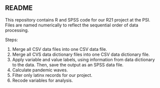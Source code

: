 ## README

This repository contains R and SPSS code for our R21 project at the PSI. Files are named numerically to reflect the sequential order of data processing.

Steps:
01. Merge all CSV data files into one CSV data file.
02. Merge all CVS data dictionary files into one CSV data dictionary file.
03. Apply variable and value labels, using information from data dictionary to the data. Then, save the output as an SPSS data file.
04. Calculate pandemic waves.
05. Filter only latinx records for our project.
06. Recode variables for analysis.

